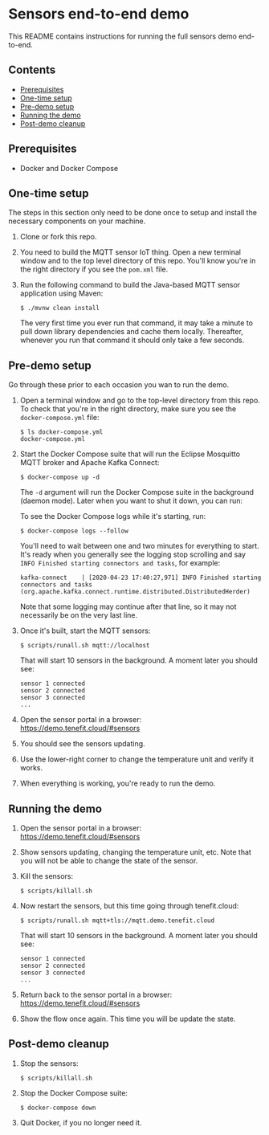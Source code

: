 # Sensors end-to-end demo

This README contains instructions for running the full sensors demo end-to-end.

## Contents

- [Prerequisites](#prerequisites)
- [One-time setup](#one-time-setup)
- [Pre-demo setup](#pre-demo-setup)
- [Running the demo](#running-the-demo)
- [Post-demo cleanup](#post-demo-cleanup)

## Prerequisites

- Docker and Docker Compose

## One-time setup

The steps in this section only need to be done once to setup and install the necessary components on your machine.

1. Clone or fork this repo.

1. You need to build the MQTT sensor IoT thing. Open a new terminal window and to the top level directory of this repo. You'll know you're in the right directory if you see the `pom.xml` file.

1. Run the following command to build the Java-based MQTT sensor application using Maven:

   ```
   $ ./mvnw clean install
   ```

   The very first time you ever run that command, it may take a minute to pull down library dependencies and cache them locally. Thereafter, whenever you run that command it should only take a few seconds.

## Pre-demo setup

Go through these prior to each occasion you wan to run the demo.

1. Open a terminal window and go to the top-level directory from this repo. To check that you're in the right directory, make sure you see the `docker-compose.yml` file:

   ```
   $ ls docker-compose.yml
   docker-compose.yml
   ```

1. Start the Docker Compose suite that will run the Eclipse Mosquitto MQTT broker and Apache Kafka Connect:

   ```
   $ docker-compose up -d
   ```

   The `-d` argument will run the Docker Compose suite in the background (daemon mode). Later when you want to shut it down, you can run:

   To see the Docker Compose logs while it's starting, run:

   ```
   $ docker-compose logs --follow
   ```

   You'll need to wait between one and two minutes for everything to start. It's ready when you generally see the logging stop scrolling and say `INFO Finished starting connectors and tasks`, for example:

   ```
   kafka-connect    | [2020-04-23 17:40:27,971] INFO Finished starting connectors and tasks (org.apache.kafka.connect.runtime.distributed.DistributedHerder)
   ```

   Note that some logging may continue after that line, so it may not necessarily be on the very last line.

1. Once it's built, start the MQTT sensors:

   ```
   $ scripts/runall.sh mqtt://localhost
   ```

   That will start 10 sensors in the background. A moment later you should see:

   ```
   sensor 1 connected
   sensor 2 connected
   sensor 3 connected
   ...
   ```

1. Open the sensor portal in a browser: https://demo.tenefit.cloud/#sensors

1. You should see the sensors updating.

1. Use the lower-right corner to change the temperature unit and verify it works.

1. When everything is working, you're ready to run the demo.

## Running the demo

1. Open the sensor portal in a browser: https://demo.tenefit.cloud/#sensors

1. Show sensors updating, changing the temperature unit, etc. Note that you will not be able to change the state of the sensor.

1. Kill the sensors:

   ```
   $ scripts/killall.sh
   ```

1. Now restart the sensors, but this time going through tenefit.cloud:

   ```
   $ scripts/runall.sh mqtt+tls://mqtt.demo.tenefit.cloud
   ```

   That will start 10 sensors in the background. A moment later you should see:

   ```
   sensor 1 connected
   sensor 2 connected
   sensor 3 connected
   ...
   ```

1. Return back to the sensor portal in a browser: https://demo.tenefit.cloud/#sensors

1. Show the flow once again. This time you will be update the state.

## Post-demo cleanup

1. Stop the sensors:

   ```
   $ scripts/killall.sh
   ```

1. Stop the Docker Compose suite:

   ```
   $ docker-compose down
   ```

1. Quit Docker, if you no longer need it.

